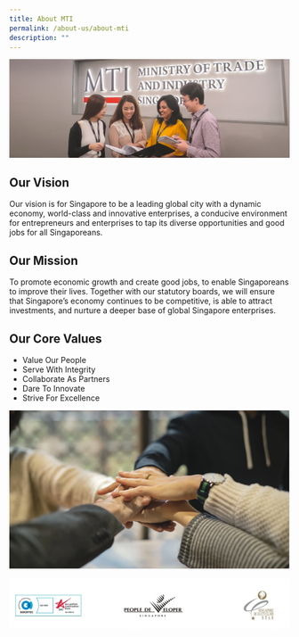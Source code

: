 ```yaml
---
title: About MTI
permalink: /about-us/about-mti
description: ""
---
```

![About MTI banner](/images/About%20Us/About%20MTI/AboutMTI%20_Banner.jpg)

## Our Vision 


Our vision is for Singapore to be a leading global city with a dynamic economy, world-class and innovative enterprises, a conducive environment for entrepreneurs and enterprises to tap its diverse opportunities and good jobs for all Singaporeans.

## Our Mission

To promote economic growth and create good jobs, to enable Singaporeans to improve their lives. Together with our statutory boards, we will ensure that Singapore’s economy continues to be competitive, is able to attract investments, and nurture a deeper base of global Singapore enterprises.

## Our Core Values

*   Value Our People
*   Serve With Integrity
*   Collaborate As Partners
*   Dare To Innovate
*   Strive For Excellence

![MTI Core Values](/images/About%20Us/About%20MTI/AboutMTI%20_Values.png)

![Logos](/images/About%20Us/About%20MTI/AboutMTI%20_Logos.jpg)